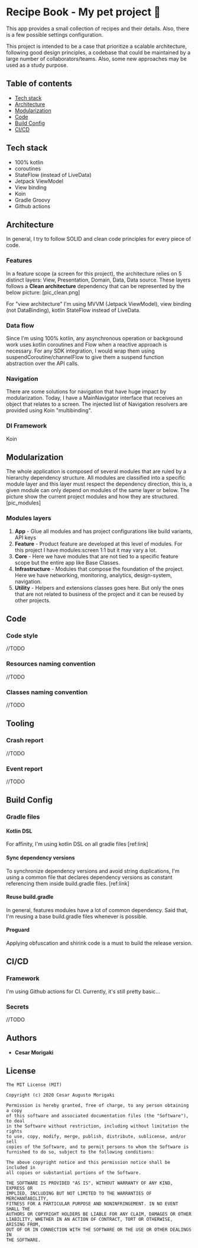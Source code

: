 # Recipe Book - My pet project 👷‍

This app provides a small collection of recipes and their details. Also, there is a few possible settings configuration.

This project is intended to be a case that prioritize a scalable architecture, following good design principles, a codebase that could be maintained by a large number of collaborators/teams. Also, some new approaches may be used as a study purpose.

## Table of contents
-   [Tech stack](https://github.com/cmorigaki/recipe-book/#tech-stack)
-   [Architecture](https://github.com/cmorigaki/recipe-book/#architecture)
-   [Modularization](https://github.com/cmorigaki/recipe-book/#modularization)
-   [Code](https://github.com/cmorigaki/recipe-book/#code)
-   [Build Config](https://github.com/cmorigaki/recipe-book/#build-cconfig)
-   [CI/CD](https://github.com/cmorigaki/recipe-book/#cicd)

## Tech stack
- 100% kotlin
- coroutines
- StateFlow (instead of LiveData)
- Jetpack ViewModel
- View binding
- Koin
- Gradle Groovy
- Github actions

## Architecture
In general, I try to follow SOLID and clean code principles for every piece of code.

### Features
In a feature scope (a screen for this project), the architecture relies on 5 distinct layers: View, Presentation, Domain, Data, Data source. These layers follows a **Clean architecture** dependency that can be represented by the below picture:
[pic_clean.png]

For "view architecture" I'm using MVVM (Jetpack ViewModel), view binding (not DataBinding), kotlin StateFlow instead of LiveData.

### Data flow
Since I'm using 100% kotlin, any asynchronous operation or background work uses kotlin coroutines and Flow when a reactive approach is necessary.
For any SDK integration, I would wrap them using suspendCoroutine/channelFlow to give them a suspend function abstraction over the API calls.

### Navigation
There are some solutions for navigation that have huge impact by modularization.
Today, I have a MainNavigator interface that receives an object that relates to a screen. The injected list of Navigation resolvers are provided using Koin "multibinding".

### DI Framework
Koin

## Modularization
The whole application is composed of several modules that are ruled by a hierarchy dependency structure. All modules are classified into a specific module layer and this layer must respect the dependency direction, this is, a given module can only depend on modules of the same layer or below.
The picture show the current project modules and how they are structured.
[pic_modules]

### Modules layers

1. **App** - Glue all modules and has project configurations like build variants, API keys
2. **Feature** - Product feature are developed at this level of modules. For this project I have modules:screen 1:1 but it may vary a lot.
3. **Core** - Here we have modules that are not tied to a specific feature scope but the entire app like Base Classes.
4. **Infrastructure** - Modules that compose the foundation of the project. Here we have networking, monitoring, analytics, design-system, navigation.
4. **Utility** - Helpers and extensions classes goes here. But only the ones that are not related to business of the project and it can be reused by other projects.

## Code

### Code style
//TODO

### Resources naming convention
//TODO

### Classes naming convention
//TODO

## Tooling

### Crash report
//TODO

### Event report
//TODO

## Build Config

### Gradle files

#### Kotlin DSL
For affinity, I'm using kotlin DSL on all gradle files [ref:link]

#### Sync dependency versions
To synchronize dependency versions and avoid string duplications, I'm using a common file that declares dependency versions  as constant referencing them inside build.gradle files.  [ref:link]

#### Reuse build.gradle
In general, features modules have a lot of common dependency. Said that, I'm reusing a base build.gradle files whenever is possible.

#### Proguard
Applying obfuscation and shirink code is a must to build the release version.

## CI/CD

### Framework
I'm using Github actions for CI. Currently, it's still pretty basic...

### Secrets
//TODO

## Authors

* **Cesar Morigaki**

## License
```
The MIT License (MIT)

Copyright (c) 2020 Cesar Augusto Morigaki

Permission is hereby granted, free of charge, to any person obtaining a copy
of this software and associated documentation files (the "Software"), to deal
in the Software without restriction, including without limitation the rights
to use, copy, modify, merge, publish, distribute, sublicense, and/or sell
copies of the Software, and to permit persons to whom the Software is
furnished to do so, subject to the following conditions:

The above copyright notice and this permission notice shall be included in
all copies or substantial portions of the Software.

THE SOFTWARE IS PROVIDED "AS IS", WITHOUT WARRANTY OF ANY KIND, EXPRESS OR
IMPLIED, INCLUDING BUT NOT LIMITED TO THE WARRANTIES OF MERCHANTABILITY,
FITNESS FOR A PARTICULAR PURPOSE AND NONINFRINGEMENT. IN NO EVENT SHALL THE
AUTHORS OR COPYRIGHT HOLDERS BE LIABLE FOR ANY CLAIM, DAMAGES OR OTHER
LIABILITY, WHETHER IN AN ACTION OF CONTRACT, TORT OR OTHERWISE, ARISING FROM,
OUT OF OR IN CONNECTION WITH THE SOFTWARE OR THE USE OR OTHER DEALINGS IN
THE SOFTWARE.
```
